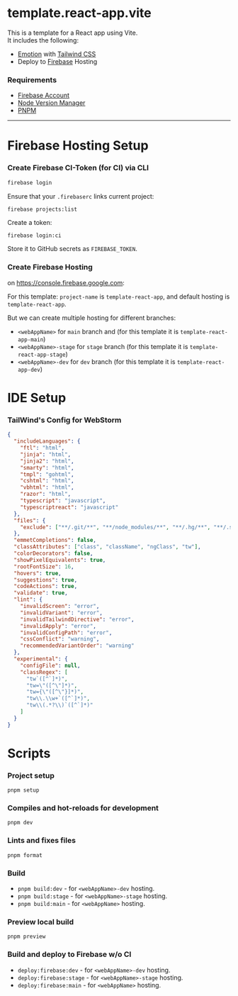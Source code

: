 # template.react-app.vite

This is a template for a React app using Vite.  
It includes the following:

- [Emotion](https://emotion.sh/docs/introduction) with [Tailwind CSS](https://tailwindcss.com/docs)
- Deploy to [Firebase](https://firebase.google.com/) Hosting

### Requirements

- [Firebase Account](https://firebase.google.com/)
- [Node Version Manager](https://github.com/nvm-sh/nvm)
- [PNPM](https://pnpm.io/)

---

# Firebase Hosting Setup

### Create Firebase CI-Token (for CI) via CLI

```bash
firebase login
```

Ensure that your `.firebaserc` links current project:

```bash
firebase projects:list
```

Create a token:

```
firebase login:ci
```

Store it to GitHub secrets as `FIREBASE_TOKEN`.

### Create Firebase Hosting

on https://console.firebase.google.com:

For this template: `project-name` is `template-react-app`, and default hosting is `template-react-app`.

But we can create multiple hosting for different branches:

- `<webAppName>` for `main` branch and (for this template it is `template-react-app-main`)
- `<webAppName>-stage` for `stage` branch (for this template it is `template-react-app-stage`)
- `<webAppName>-dev` for `dev` branch (for this template it is `template-react-app-dev`)

# IDE Setup

### TailWind's Config for WebStorm

```json
{
  "includeLanguages": {
    "ftl": "html",
    "jinja": "html",
    "jinja2": "html",
    "smarty": "html",
    "tmpl": "gohtml",
    "cshtml": "html",
    "vbhtml": "html",
    "razor": "html",
    "typescript": "javascript",
    "typescriptreact": "javascript"
  },
  "files": {
    "exclude": ["**/.git/**", "**/node_modules/**", "**/.hg/**", "**/.svn/**"]
  },
  "emmetCompletions": false,
  "classAttributes": ["class", "className", "ngClass", "tw"],
  "colorDecorators": false,
  "showPixelEquivalents": true,
  "rootFontSize": 16,
  "hovers": true,
  "suggestions": true,
  "codeActions": true,
  "validate": true,
  "lint": {
    "invalidScreen": "error",
    "invalidVariant": "error",
    "invalidTailwindDirective": "error",
    "invalidApply": "error",
    "invalidConfigPath": "error",
    "cssConflict": "warning",
    "recommendedVariantOrder": "warning"
  },
  "experimental": {
    "configFile": null,
    "classRegex": [
      "tw`([^`]*)",
      "tw=\"([^\"]*)",
      "tw={\"([^\"}]*)",
      "tw\\.\\w+`([^`]*)",
      "tw\\(.*?\\)`([^`]*)"
    ]
  }
}
```

# Scripts

### Project setup

```
pnpm setup
```

### Compiles and hot-reloads for development

```
pnpm dev
```

### Lints and fixes files

```
pnpm format
```

### Build

- `pnpm build:dev` - for `<webAppName>-dev` hosting.
- `pnpm build:stage` - for `<webAppName>-stage` hosting.
- `pnpm build:main` - for `<webAppName>` hosting.

### Preview local build

```
pnpm preview
```

### Build and deploy to Firebase w/o CI

- `deploy:firebase:dev` - for `<webAppName>-dev` hosting.
- `deploy:firebase:stage` - for `<webAppName>-stage` hosting.
- `deploy:firebase:main` - for `<webAppName>` hosting.
